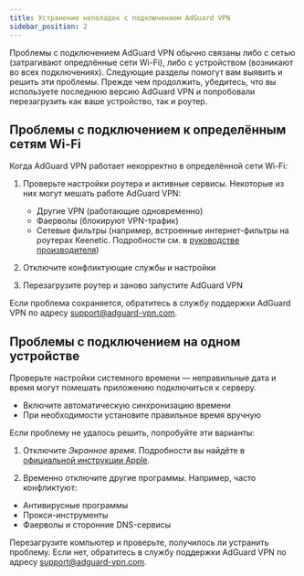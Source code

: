 ```yaml
---
title: Устранение неполадок с подключением AdGuard VPN
sidebar_position: 2
---
```


Проблемы с подключением AdGuard VPN обычно связаны либо с сетью (затрагивают опредлённые сети Wi-Fi), либо с устройством (возникают во всех подключениях). Следующие разделы помогут вам выявить и решить эти проблемы. Прежде чем продолжить, убедитесь, что вы используете последнюю версию AdGuard VPN и попробовали перезагрузить как ваше устройство, так и роутер.

## Проблемы с подключением к определённым сетям Wi-Fi

Когда AdGuard VPN работает некорректно в определённой сети Wi-Fi:

1. Проверьте настройки роутера и активные сервисы. Некоторые из них могут мешать работе AdGuard VPN:

    - Другие VPN (работающие одновременно)
    - Фаерволы (блокируют VPN-трафик)
    - Сетевые фильтры (например, встроенные интернет-фильтры на роутерах Keenetic. Подробности см. в [руководстве производителя](https://help.keenetic.com/hc/en-us/articles/4415711575698-Content-filtering-and-ad-blocking-options))

2. Отключите конфликтующие службы и настройки

3. Перезагрузите роутер и заново запустите AdGuard VPN

Если проблема сохраняется, обратитесь в службу поддержки AdGuard VPN по адресу support@adguard-vpn.com.

## Проблемы с подключением на одном устройстве

Проверьте настройки системного времени — неправильные дата и время могут помешать приложению подключиться к серверу.

- Включите автоматическую синхронизацию времени
- При необходимости установите правильное время вручную

Если проблему не удалось решить, попробуйте эти варианты:

1. Отключите _Экранное время_. Подробности вы найдёте в [официальной инструкции Apple](https://support.apple.com/ru-ru/guide/mac-help/mchl7a0a2743/15.0/mac/15.0).

2. Временно отключите другие программы. Например, часто конфликтуют:

- Антивирусные программы
- Прокси-инструменты
- Фаерволы и сторонние DNS-сервисы

Перезагрузите компьютер и проверьте, получилось ли устранить проблему. Если нет, обратитесь в службу поддержки AdGuard VPN по адресу support@adguard-vpn.com.
